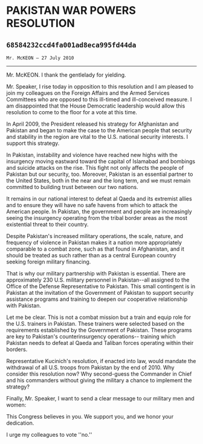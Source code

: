 # PAKISTAN WAR POWERS RESOLUTION
## `68584232ccd4fa001ad8eca995fd44da`
`Mr. McKEON — 27 July 2010`

---


Mr. McKEON. I thank the gentlelady for yielding.

Mr. Speaker, I rise today in opposition to this resolution and I am 
pleased to join my colleagues on the Foreign Affairs and the Armed 
Services Committees who are opposed to this ill-timed and ill-conceived 
measure. I am disappointed that the House Democratic leadership would 
allow this resolution to come to the floor for a vote at this time.

In April 2009, the President released his strategy for Afghanistan 
and Pakistan and began to make the case to the American people that 
security and stability in the region are vital to the U.S. national 
security interests. I support this strategy.

In Pakistan, instability and violence have reached new highs with the 
insurgency moving eastward toward the capital of Islamabad and bombings 
and suicide attacks on the rise. This fight not only affects the people 
of Pakistan but our security, too. Moreover, Pakistan is an essential 
partner to the United States, both in the near and the long term, and 
we must remain committed to building trust between our two nations.



It remains in our national interest to defeat al Qaeda and its 
extremist allies and to ensure they will have no safe havens from which 
to attack the American people. In Pakistan, the government and people 
are increasingly seeing the insurgency operating from the tribal border 
areas as the most existential threat to their country.

Despite Pakistan's increased military operations, the scale, nature, 
and frequency of violence in Pakistan makes it a nation more 
appropriately comparable to a combat zone, such as that found in 
Afghanistan, and it should be treated as such rather than as a central 
European country seeking foreign military financing.

That is why our military partnership with Pakistan is essential. 
There are approximately 230 U.S. military personnel in Pakistan--all 
assigned to the Office of the Defense Representative to Pakistan. This 
small contingent is in Pakistan at the invitation of the Government of 
Pakistan to support security assistance programs and training to deepen 
our cooperative relationship with Pakistan.

Let me be clear. This is not a combat mission but a train and equip 
role for the U.S. trainers in Pakistan. These trainers were selected 
based on the requirements established by the Government of Pakistan. 
These programs are key to Pakistan's counterinsurgency operations--
training which Pakistan needs to defeat al Qaeda and Taliban forces 
operating within their borders.

Representative Kucinich's resolution, if enacted into law, would 
mandate the withdrawal of all U.S. troops from Pakistan by the end of 
2010. Why consider this resolution now? Why second-guess the Commander 
in Chief and his commanders without giving the military a chance to 
implement the strategy?

Finally, Mr. Speaker, I want to send a clear message to our military 
men and women:

This Congress believes in you. We support you, and we honor your 
dedication.

I urge my colleagues to vote ''no.''